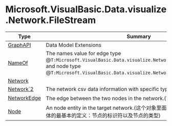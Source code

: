 ﻿
# Microsoft.VisualBasic.Data.visualize.Network.FileStream

|Type|Summary|
|----|-------|
|<a href="#" onClick="load('/docs/Microsoft.VisualBasic.Data.visualize.Network.FileStream/GraphAPI.md')">GraphAPI</a>|Data Model Extensions|
|<a href="#" onClick="load('/docs/Microsoft.VisualBasic.Data.visualize.Network.FileStream/NameOf.md')">NameOf</a>|The names value for edge type @``T:Microsoft.VisualBasic.Data.visualize.Network.FileStream.NetworkEdge`` and node type @``T:Microsoft.VisualBasic.Data.visualize.Network.FileStream.Node``|
|<a href="#" onClick="load('/docs/Microsoft.VisualBasic.Data.visualize.Network.FileStream/Network.md')">Network</a>||
|<a href="#" onClick="load('/docs/Microsoft.VisualBasic.Data.visualize.Network.FileStream/Network`2.md')">Network`2</a>|The network csv data information with specific type of the datamodel|
|<a href="#" onClick="load('/docs/Microsoft.VisualBasic.Data.visualize.Network.FileStream/NetworkEdge.md')">NetworkEdge</a>|The edge between the two nodes in the network.(节点与节点之间的相互关系)|
|<a href="#" onClick="load('/docs/Microsoft.VisualBasic.Data.visualize.Network.FileStream/Node.md')">Node</a>|An node entity in the target network.(这个对象里面包含了网络之中的节点的实体的最基本的定义：节点的标识符以及节点的类型)|

